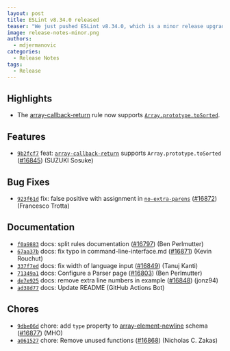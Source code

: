 ```yaml
---
layout: post
title: ESLint v8.34.0 released
teaser: "We just pushed ESLint v8.34.0, which is a minor release upgrade of ESLint. This release adds some new features and fixes several bugs found in the previous release."
image: release-notes-minor.png
authors:
  - mdjermanovic
categories:
  - Release Notes
tags:
  - Release
---
```



## Highlights

* The [array-callback-return](/docs/latest/rules/array-callback-return) rule now supports [`Array.prototype.toSorted`](https://tc39.es/proposal-change-array-by-copy/#sec-array.prototype.toSorted).







## Features


* [`9b2fcf7`](https://github.com/eslint/eslint/commit/9b2fcf7e928fc92ac6d43617bdee1bda250b7491) feat: [`array-callback-return`](/docs/rules/array-callback-return) supports `Array.prototype.toSorted` ([#16845](https://github.com/eslint/eslint/issues/16845)) (SUZUKI Sosuke)






## Bug Fixes


* [`923f61d`](https://github.com/eslint/eslint/commit/923f61d8fc82d83b912c6ba95abb5a509c4d7b52) fix: false positive with assignment in [`no-extra-parens`](/docs/rules/no-extra-parens) ([#16872](https://github.com/eslint/eslint/issues/16872)) (Francesco Trotta)




## Documentation


* [`f0a9883`](https://github.com/eslint/eslint/commit/f0a988384ea1a262150e70d83abd8a5e50c46fa7) docs: split rules documentation ([#16797](https://github.com/eslint/eslint/issues/16797)) (Ben Perlmutter)
* [`67aa37b`](https://github.com/eslint/eslint/commit/67aa37b583f059226b9c959672400f04ed6a56b5) docs: fix typo in command-line-interface.md ([#16871](https://github.com/eslint/eslint/issues/16871)) (Kevin Rouchut)
* [`337f7ed`](https://github.com/eslint/eslint/commit/337f7ed96131d873be7ae6b010739476d0ad15e9) docs: fix width of language input ([#16849](https://github.com/eslint/eslint/issues/16849)) (Tanuj Kanti)
* [`71349a1`](https://github.com/eslint/eslint/commit/71349a1f709baa361bd656a7ce4a7d35d857a9a8) docs: Configure a Parser page ([#16803](https://github.com/eslint/eslint/issues/16803)) (Ben Perlmutter)
* [`de7e925`](https://github.com/eslint/eslint/commit/de7e925d03764f3681269b30bb60b92ee463c10f) docs: remove extra line numbers in example ([#16848](https://github.com/eslint/eslint/issues/16848)) (jonz94)
* [`ad38d77`](https://github.com/eslint/eslint/commit/ad38d77102d6fe30cfa92c831174f178bb35c88b) docs: Update README (GitHub Actions Bot)








## Chores


* [`9dbe06d`](https://github.com/eslint/eslint/commit/9dbe06d0ad875e6d5964497e2975e8d789e763d0) chore: add `type` property to [array-element-newline](/docs/rules/array-element-newline) schema ([#16877](https://github.com/eslint/eslint/issues/16877)) (MHO)
* [`a061527`](https://github.com/eslint/eslint/commit/a061527a0332f0edf559acfc2902a327cae098d9) chore: Remove unused functions ([#16868](https://github.com/eslint/eslint/issues/16868)) (Nicholas C. Zakas)


